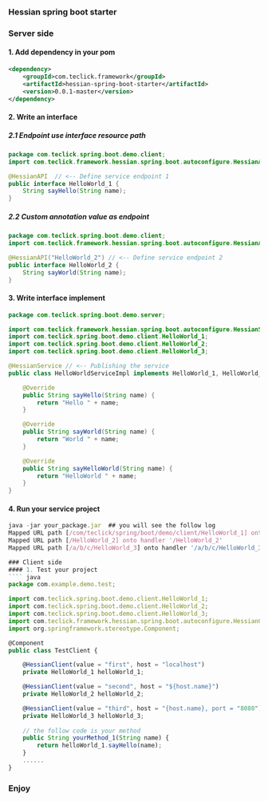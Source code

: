 ### Hessian spring boot starter

### Server side
#### 1. Add dependency in your pom
```` xml
<dependency>
    <groupId>com.teclick.framework</groupId>
    <artifactId>hessian-spring-boot-starter</artifactId>
    <version>0.0.1-master</version>
</dependency>
````

#### 2. Write an interface
##### 2.1 Endpoint use interface resource path
```` java
package com.teclick.spring.boot.demo.client;
import com.teclick.framework.hessian.spring.boot.autoconfigure.HessianAPI;

@HessianAPI  // <-- Define service endpoint 1
public interface HelloWorld_1 {
    String sayHello(String name);
}
````
##### 2.2 Custom annotation value as endpoint
```` java
package com.teclick.spring.boot.demo.client;
import com.teclick.framework.hessian.spring.boot.autoconfigure.HessianAPI;

@HessianAPI("HelloWorld_2") // <-- Define service endpoint 2
public interface HelloWorld_2 {
    String sayWorld(String name);
}
````
#### 3. Write interface implement
```` java
package com.teclick.spring.boot.demo.server;

import com.teclick.framework.hessian.spring.boot.autoconfigure.HessianService;
import com.teclick.spring.boot.demo.client.HelloWorld_1;
import com.teclick.spring.boot.demo.client.HelloWorld_2;
import com.teclick.spring.boot.demo.client.HelloWorld_3;

@HessianService // <-- Publishing the service
public class HelloWorldServiceImpl implements HelloWorld_1, HelloWorld_2, HelloWorld_3 {

    @Override
    public String sayHello(String name) {
        return "Hello " + name;
    }

    @Override
    public String sayWorld(String name) {
        return "World " + name;
    }

    @Override
    public String sayHelloWorld(String name) {
        return "HelloWorld " + name;
    }
}
````

#### 4. Run your service project
```` js
java -jar your_package.jar  ## you will see the follow log
Mapped URL path [/com/teclick/spring/boot/demo/client/HelloWorld_1] onto handler '/com/teclick/spring/boot/demo/client/HelloWorld_1'
Mapped URL path [/HelloWorld_2] onto handler '/HelloWorld_2'
Mapped URL path [/a/b/c/HelloWorld_3] onto handler '/a/b/c/HelloWorld_3'````

### Client side
#### 1. Test your project
```` java
package com.example.demo.test;

import com.teclick.spring.boot.demo.client.HelloWorld_1;
import com.teclick.spring.boot.demo.client.HelloWorld_2;
import com.teclick.spring.boot.demo.client.HelloWorld_3;
import com.teclick.framework.hessian.spring.boot.autoconfigure.HessianClient;
import org.springframework.stereotype.Component;

@Component
public class TestClient {

    @HessianClient(value = "first", host = "localhost")
    private HelloWorld_1 helloWorld_1;

    @HessianClient(value = "second", host = "${host.name}")
    private HelloWorld_2 helloWorld_2;

    @HessianClient(value = "third", host = "{host.name}, port = "8080")
    private HelloWorld_3 helloWorld_3;
    
    // the follow code is your method
    public String yourMethod_1(String name) {
        return helloWorld_1.sayHello(name); 
    }
    ......
}
````

### Enjoy
